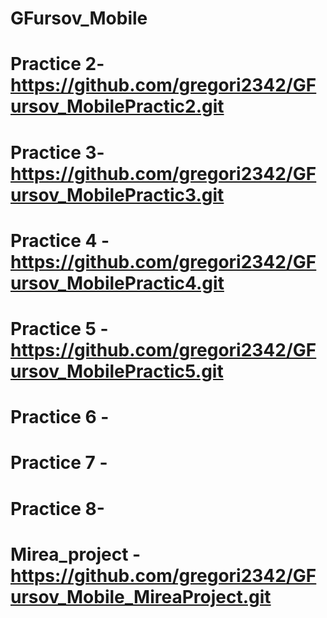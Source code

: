 # GFursov_Mobile
# Practice 2- https://github.com/gregori2342/GFursov_MobilePractic2.git
# Practice 3-https://github.com/gregori2342/GFursov_MobilePractic3.git
# Practice 4 -https://github.com/gregori2342/GFursov_MobilePractic4.git
# Practice 5 -https://github.com/gregori2342/GFursov_MobilePractic5.git
# Practice 6 -
# Practice 7 -
# Practice 8-
# Mirea_project -https://github.com/gregori2342/GFursov_Mobile_MireaProject.git
